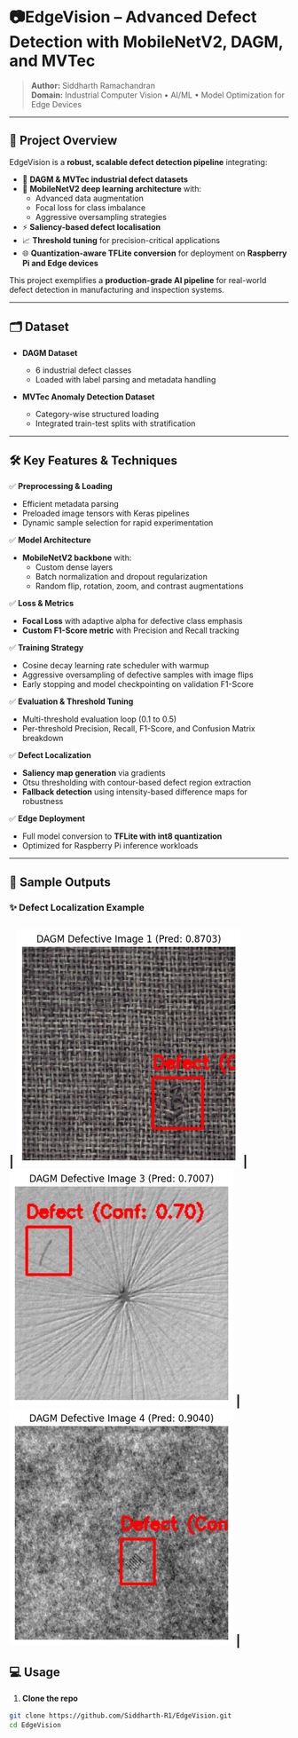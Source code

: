 # 📷EdgeVision – Advanced Defect Detection with MobileNetV2, DAGM, and MVTec

> **Author:** Siddharth Ramachandran  
> **Domain:** Industrial Computer Vision • AI/ML • Model Optimization for Edge Devices

---

## 🚀 **Project Overview**

EdgeVision is a **robust, scalable defect detection pipeline** integrating:

- 🔬 **DAGM & MVTec industrial defect datasets**
- 🤖 **MobileNetV2 deep learning architecture** with:
  - Advanced data augmentation
  - Focal loss for class imbalance
  - Aggressive oversampling strategies
- ⚡ **Saliency-based defect localisation**
- 📈 **Threshold tuning** for precision-critical applications
- 🌐 **Quantization-aware TFLite conversion** for deployment on **Raspberry Pi and Edge devices**

This project exemplifies a **production-grade AI pipeline** for real-world defect detection in manufacturing and inspection systems.

---

## 🗂️ **Dataset**

- **DAGM Dataset**  
  - 6 industrial defect classes  
  - Loaded with label parsing and metadata handling

- **MVTec Anomaly Detection Dataset**  
  - Category-wise structured loading  
  - Integrated train-test splits with stratification

---

## 🛠️ **Key Features & Techniques**

✅ **Preprocessing & Loading**
- Efficient metadata parsing  
- Preloaded image tensors with Keras pipelines  
- Dynamic sample selection for rapid experimentation

✅ **Model Architecture**
- **MobileNetV2 backbone** with:
  - Custom dense layers
  - Batch normalization and dropout regularization
  - Random flip, rotation, zoom, and contrast augmentations

✅ **Loss & Metrics**
- **Focal Loss** with adaptive alpha for defective class emphasis  
- **Custom F1-Score metric** with Precision and Recall tracking

✅ **Training Strategy**
- Cosine decay learning rate scheduler with warmup  
- Aggressive oversampling of defective samples with image flips  
- Early stopping and model checkpointing on validation F1-Score

✅ **Evaluation & Threshold Tuning**
- Multi-threshold evaluation loop (0.1 to 0.5)
- Per-threshold Precision, Recall, F1-Score, and Confusion Matrix breakdown

✅ **Defect Localization**
- **Saliency map generation** via gradients
- Otsu thresholding with contour-based defect region extraction
- **Fallback detection** using intensity-based difference maps for robustness

✅ **Edge Deployment**
- Full model conversion to **TFLite with int8 quantization**  
- Optimized for Raspberry Pi inference workloads

---

## 🎯 **Sample Outputs**

### ✨ **Defect Localization Example**

| ![Output1](Images/output1.png) | ![Output2](Images/Output2.png) | ![Output3](Images/output3.png) |
---

## 💻 **Usage**

1. **Clone the repo**

```bash
git clone https://github.com/Siddharth-R1/EdgeVision.git
cd EdgeVision
